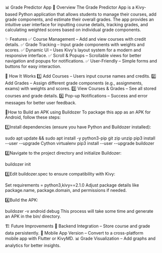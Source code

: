 📊 Grade Predictor App
📌 Overview
The Grade Predictor App is a Kivy-based Python application that allows students to manage their courses, add grade components, and estimate their overall grades. The app provides an intuitive user interface for inputting course details, tracking grades, and calculating weighted scores based on individual grade components.

✨ Features
✅ Course Management – Add and view courses with credit details.
✅ Grade Tracking – Input grade components with weights and scores.
✅ Dynamic UI – Uses Kivy's layout system for a modern and responsive interface.
✅ Scroll & Popups – Scrollable views for better navigation and popups for notifications.
✅ User-Friendly – Simple forms and buttons for easy interaction.

🔧 How It Works
1️⃣ Add Courses – Users input course names and credits.
2️⃣ Add Grades – Assign different grade components (e.g., assignments, exams) with weights and scores.
3️⃣ View Courses & Grades – See all stored courses and grade details.
4️⃣ Pop-up Notifications – Success and error messages for better user feedback.

🔧How to Build an APK using Buildozer
To package this app as an APK for Android, follow these steps:

1️⃣Install dependencies (ensure you have Python and Buildozer installed):

sudo apt update && sudo apt install -y python3-pip git zip unzip
pip3 install --user --upgrade Cython virtualenv
pip3 install --user --upgrade buildozer

2️⃣Navigate to the project directory and initialize Buildozer:

buildozer init

3️⃣Edit buildozer.spec to ensure compatibility with Kivy:

Set requirements = python3,kivy==2.1.0
Adjust package details like package.name, package.domain, and permissions if needed.

4️⃣Build the APK:

buildozer -v android debug
This process will take some time and generate an APK in the bin/ directory.

🏗️ Future Improvements
🚀 Backend Integration – Store course and grade data persistently.
📱 Mobile App Version – Convert to a cross-platform mobile app with Flutter or KivyMD.
📊 Grade Visualization – Add graphs and analytics for better insights.
